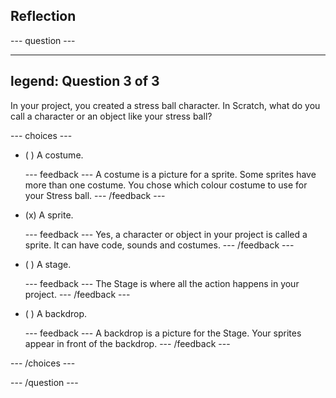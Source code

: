 ## Reflection

--- question ---

---
legend: Question 3 of 3
---

In your project, you created a stress ball character. In Scratch, what do you call a character or an object like your stress ball?

--- choices ---

- ( ) A costume.

  --- feedback ---
A costume is a picture for a sprite. Some sprites have more than one costume. You chose which colour costume to use for your Stress ball.
  --- /feedback ---

- (x) A sprite.

  --- feedback ---
Yes, a character or object in your project is called a sprite. It can have code, sounds and costumes.
  --- /feedback ---

- ( ) A stage.

  --- feedback ---
The Stage is where all the action happens in your project.
  --- /feedback ---

- ( ) A backdrop.

  --- feedback ---
A backdrop is a picture for the Stage. Your sprites appear in front of the backdrop.
  --- /feedback ---

--- /choices ---

--- /question ---
